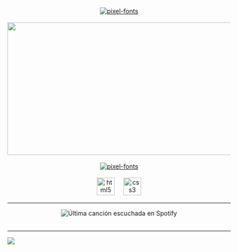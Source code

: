 <div align="center"">
  <a href="https://fontmeme.com/pixel-fonts/"><img src="https://fontmeme.com/permalink/240509/5ad23c07996692b558b9f5b73a254015.png" alt="pixel-fonts" border="0"></a>
</div>
<br>
<div align="center">
  <img height="300" width="1000" src="https://64.media.tumblr.com/5d37ab2aa782462c7aa092f7bd0d27cb/2f374d07287b003b-f4/s1280x1920/fe094893d79e09d668e1705e8b9144964f38ce75.gifv" />
</div>
<br>
<div align="center"">
<a href="https://fontmeme.com/pixel-fonts/"><img src="https://fontmeme.com/permalink/240615/57c6ea10d87089be7ff8bf112cec84fc.png" alt="pixel-fonts" border="0"></a>
  </div><br>
<div align="center">
<div align="center">
  <img src="https://img.shields.io/badge/HTML5-E34F26?logo=html5&logoColor=white&style=for-the-badge" height="40" alt="html5 logo"  />
  <img width="12" />
  <img src="https://img.shields.io/badge/CSS3-1572B6?logo=css3&logoColor=white&style=for-the-badge" height="40" alt="css3 logo"  />
</div>
</div>
<hr>
<div align="center">
  <img src="https://spotify-recently-played-readme.vercel.app/api?user=w7d6wfvrqa226pvot4gfzb5rl&count=1" alt="Última canción escuchada en Spotify">
  <div>
    <br>
    <hr>
<div align="left">
  <img src="https://visitor-badge.laobi.icu/badge?page_id=Eliandoski.Eliandoski&left_color=black&right_color=gray&left_text=Profile%20Views"  />







 

